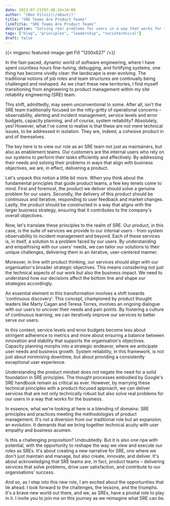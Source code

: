 ```yaml
---
date: 2023-07-21T07:48:24+10:00
author: "[Ben Vilnis](/about/)"
title: "SRE Teams Are Product Teams"
linkTitle: "SRE Teams Are Product Teams"
description: "Solving real problems for users in a way that works for the business."
tags: ["blog", "principles", "leadership", "sociotechnical"]
draft: false
---
```


<div class="center-text">

  {{< imgproc featured-image-get Fill "1200x627" />}}

  In the fast-paced, dynamic world of software engineering, where I have spent countless hours fine-tuning, debugging, and fortifying systems, one thing has become vividly clear: the landscape is ever-evolving. The traditional notions of job roles and team structures are continually being challenged and reshaped. As we chart these new territories, I find myself transitioning from engineering to product management within my site reliability engineering (SRE) team.

  This shift, admittedly, may seem unconventional to some. After all, isn't the SRE team traditionally focused on the nitty-gritty of operational concerns – observability, alerting and incident management, service levels and error budgets, capacity planning, and of course, system reliability? Absolutely, yes! However, what I've come to realise is that these are not mere technical issues, to be addressed in isolation. They are, indeed, a cohesive product in and of themselves.

  The key here is to view our role as an SRE team not just as maintainers, but also as enablement teams. Our customers are the internal users who rely on our systems to perform their tasks efficiently and effectively. By addressing their needs and solving their problems in ways that align with business objectives, we are, in effect, delivering a product.

  Let's unpack this notion a little bit more. When you think about the fundamental principles that guide product teams, a few key tenets come to mind. First and foremost, the product we deliver should solve a genuine problem for our users. Secondly, the delivery of this product should be continuous and iterative, responding to user feedback and market changes. Lastly, the product should be constructed in a way that aligns with the larger business strategy, ensuring that it contributes to the company's overall objectives.

  Now, let's translate these principles to the realm of SRE. Our product, in this case, is the suite of services we provide to our internal users - from system observability to incident management and beyond. Each of these services is, in itself, a solution to a problem faced by our users. By understanding and empathising with our users' needs, we can tailor our solutions to their unique challenges, delivering them in an iterative, user-centered manner.

  Moreover, in line with product thinking, our services should align with our organisation's broader strategic objectives. This means considering not just the technical aspects of our work but also the business impact. We need to understand how our decisions affect the bottom line and shape our strategies accordingly.

  An essential element in this transformation involves a shift towards 'continuous discovery'. This concept, championed by product thought leaders like Marty Cagan and Teresa Torres, involves an ongoing dialogue with our users to uncover their needs and pain points. By fostering a culture of continuous learning, we can iteratively improve our services to better serve our users.

  In this context, service levels and error budgets become less about stringent adherence to metrics and more about ensuring a balance between innovation and stability that supports the organisation's objectives. Capacity planning morphs into a strategic endeavor, where we anticipate user needs and business growth. System reliability, in this framework, is not just about minimising downtime, but about providing a consistently exceptional user experience.

  Understanding the product mindset does not negate the need for a solid foundation in SRE principles. The thought processes embodied by Google's SRE handbook remain as critical as ever. However, by marrying these technical principles with a product-focused approach, we can deliver services that are not only technically robust but also solve real problems for our users in a way that works for the business.

  In essence, what we're looking at here is a blending of domains: SRE principles and practices meeting the methodologies of product management. It's not a diversion from our traditional role but an expansion, an evolution. It demands that we bring together technical acuity with user empathy and business acumen.

  Is this a challenging proposition? Undoubtedly. But it is also one ripe with potential, with the opportunity to reshape the way we view and execute our roles as SREs. It's about creating a new narrative for SRE, one where we don't just maintain and manage, but also create, innovate, and deliver. It's about acknowledging that SRE teams are, in fact, product teams – delivering services that solve problems, drive user satisfaction, and contribute to our organisations' success.

  And so, as I step into this new role, I am excited about the opportunities that lie ahead. I look forward to the challenges, the lessons, and the triumphs. It's a brave new world out there, and we, as SREs, have a pivotal role to play in it. I invite you to join me on this journey as we reimagine what SRE can be.

</div>
